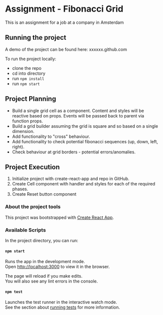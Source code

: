 # Assignment - Fibonacci Grid

This is an assignment for a job at a company in Amsterdam

## Running the project

A demo of the project can be found here: xxxxxx.github.com

To run the project locally:

- clone the repo
- cd into directory
- run `npm install`
- run `npm start`

## Project Planning

- Build a single grid cell as a component. Content and styles will be reactive based on props. Events will be passed back to parent via function props.
- Build a grid builder assuming the grid is square and so based on a single dimension.
- Add functionality to "cross" behaviour.
- Add functionality to check potential fibonacci sequences (up, down, left, right).
- Check behaviour at grid borders - potential errors/anomalies.

## Project Execution

1. Initialize project with create-react-app and repo in GitHub.
1. Create Cell component with handler and styles for each of the required phases.
1. Create Reset button component

### About the project tools

This project was bootstrapped with [Create React App](https://github.com/facebook/create-react-app).

### Available Scripts

In the project directory, you can run:

#### `npm start`

Runs the app in the development mode.\
Open [http://localhost:3000](http://localhost:3000) to view it in the browser.

The page will reload if you make edits.\
You will also see any lint errors in the console.

#### `npm test`

Launches the test runner in the interactive watch mode.\
See the section about [running tests](https://facebook.github.io/create-react-app/docs/running-tests) for more information.
